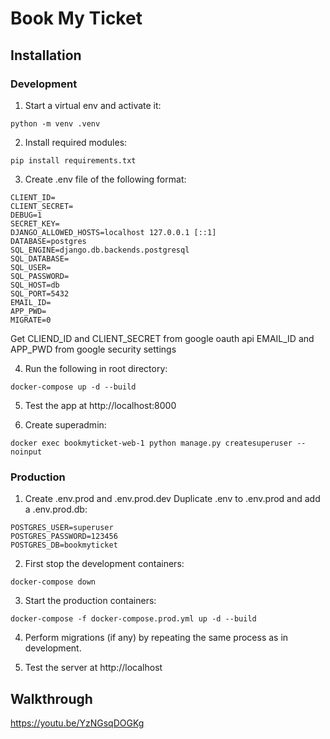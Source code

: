# Book My Ticket
## Installation

### Development
1. Start a virtual env and activate it:
```
python -m venv .venv
```
2. Install required modules:
```
pip install requirements.txt
```
3. Create .env file of the following format:
```
CLIENT_ID=
CLIENT_SECRET=
DEBUG=1
SECRET_KEY=
DJANGO_ALLOWED_HOSTS=localhost 127.0.0.1 [::1]
DATABASE=postgres
SQL_ENGINE=django.db.backends.postgresql
SQL_DATABASE=
SQL_USER=
SQL_PASSWORD=
SQL_HOST=db
SQL_PORT=5432
EMAIL_ID=
APP_PWD=
MIGRATE=0
```
Get CLIEND_ID and CLIENT_SECRET from google oauth api
EMAIL_ID and APP_PWD from google security settings

4. Run the following in root directory:

```
docker-compose up -d --build
```

5. Test the app at http://localhost:8000

6. Create superadmin:
```
docker exec bookmyticket-web-1 python manage.py createsuperuser --noinput
```

### Production
1. Create .env.prod and .env.prod.dev
Duplicate .env to .env.prod and add a .env.prod.db:
```
POSTGRES_USER=superuser
POSTGRES_PASSWORD=123456
POSTGRES_DB=bookmyticket
```

2. First stop the development containers:
```
docker-compose down
```

3. Start the production containers:

```
docker-compose -f docker-compose.prod.yml up -d --build
```

4. Perform migrations (if any) by repeating the same process as in development.

5. Test the server at http://localhost

## Walkthrough
https://youtu.be/YzNGsqDOGKg